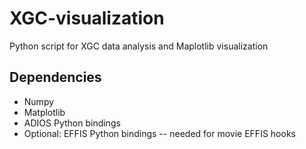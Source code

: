 # XGC-visualization

Python script for XGC data analysis and Maplotlib visualization

## Dependencies

- Numpy
- Matplotlib
- ADIOS Python bindings
- Optional: EFFIS Python bindings -- needed for movie EFFIS hooks

<!--

## Usage

```
usage: xgc-visualization.py [-h] [-c COLOR] [-f OPTSFILE] datadir

positional arguments:
  datadir               Path to the XGC data directory

optional arguments:
  -h, --help            show this help message and exit
  -f OPTSFILE, --optsfile OPTSFILE
                        Plot options file (YAML)
```

Parameter defaults for `--optsfile`:

```yaml
subsample-factor-3D: 1    # Only plot every nth output that used 3D data
last-step: Null           # Only needed if not staging, and 'input' file not found

turbulence intensity:     # Makes the enn and enp plots
  use: true               # Turn on/off
  psirange: [0.17, 0.4]   # psi limits for calculation
  nmodes: 9               # Number of nodes in plot
  fontsize: medium        # Plot font size, for everything but the legend
  movie: false            # Triggers EFFIS to make movie after run. (This script itself doesn't make the movie.)
  legend:
    ncol: 2               # Number of colums in legend
    loc: best             # Matplotlib location parameter for legend
    fontsize: medium      # Legend fontsize

dphi:                     # Plot dpot on one poloidal plane
  use: true               # Turn on/off
  plane: 0                # Which plane to plot
  cmap: jet               # Color map
  levels: 50              # Number of color levels
  percentile: Null        # Percentile cap (using absolute value) included in color range. (Null <=> 100, i.e. min/max)
  fontsize: medium        # Plot font size
  movie: false            # Triggers EFFIS to make movie after run. (This script itself doesn't make the movie.)

dA:                       # Plot Apars on one poloidal plane
  use: true               # Turn on/off
  plane: 0                # Which plane to plot
  cmap: jet               # Color map
  levels: 50              # Number of color levels
  percentile: Null        # Percentile cap (using absolute value) included in color range. (Null <=> 100, i.e. min/max)
  fontsize: medium        # Plot font size
  movie: false            # Triggers EFFIS to make movie after run. (This script itself doesn't make the movie.)
```

## Figure Examples

| enn | enp |
| --- | --- |
| <img src="https://user-images.githubusercontent.com/3419552/118796091-43975480-b869-11eb-8ac5-f1941dc2c8d6.png" width="500"> | <img src="https://user-images.githubusercontent.com/3419552/118796106-472adb80-b869-11eb-897f-ab13b1889573.png" width="500"> |

| dphi | dA |
| ---- | -- |
| <img src="https://user-images.githubusercontent.com/3419552/118795722-e3a0ae00-b868-11eb-942f-7fb5d84a3b57.png" width="500"> | <img src="https://user-images.githubusercontent.com/3419552/118795905-12b71f80-b869-11eb-9fb0-2ae107edde91.png" width="500"> |

-->
